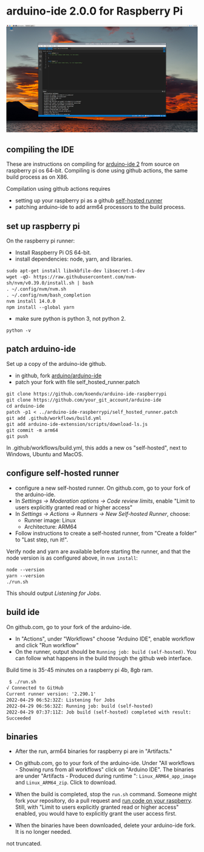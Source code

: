 # arduino-ide 2.0.0 for Raspberry Pi

[![arduino ide 2.0](images/screenshot_small.jpg)](https://github.com/koendv/arduino-ide-raspberrypi/raw/main/images/screenshot.jpg)

## compiling the IDE

These are instructions on compiling for [arduino-ide 2](https://github.com/arduino/arduino-ide) from source on raspberry pi os 64-bit. Compiling is done using github actions, the same build process as on X86.

Compilation using github actions requires

- setting up your raspberry pi as a github [self-hosted runner](https://docs.github.com/en/actions/hosting-your-own-runners/about-self-hosted-runners)
- patching arduino-ide to add arm64 processors to the build process.

## set up raspberry pi

On the raspberry pi runner:

- Install Raspberry Pi OS 64-bit.
- install dependencies: node, yarn, and libraries.

```
sudo apt-get install libxkbfile-dev libsecret-1-dev
wget -qO- https://raw.githubusercontent.com/nvm-sh/nvm/v0.39.0/install.sh | bash
. ~/.config/nvm/nvm.sh
. ~/.config/nvm/bash_completion
nvm install 14.0.0
npm install --global yarn
```

- make sure python is python 3, not python 2.

```
python -v
```

## patch arduino-ide

Set up a copy of the arduino-ide github.

- in github, fork [arduino/arduino-ide](https://github.com/arduino/arduino-ide)
- patch your fork with file self_hosted_runner.patch
```
git clone https://github.com/koendv/arduino-ide-raspberrypi
git clone https://github.com/your_git_account/arduino-ide
cd arduino-ide
patch -p1 < ../arduino-ide-raspberrypi/self_hosted_runner.patch
git add .github/workflows/build.yml
git add arduino-ide-extension/scripts/download-ls.js
git commit -m arm64
git push
```

In .github/workflows/build.yml, this adds a new os "self-hosted", next to Windows, Ubuntu and MacOS.

## configure self-hosted runner

- configure a new self-hosted runner.
On github.com, go to your fork of the arduino-ide.
- In _Settings -> Moderation options -> Code review limits_, enable  "Limit to users explicitly granted read or higher access"
- In _Settings -> Actions -> Runners -> New Self-hosted Runner_, choose:
	- Runner image: Linux
	- Architecture: ARM64
- Follow instructions to create a self-hosted runner, from "Create a folder" to "Last step, run it!".

Verify node and yarn are available before starting the runner, and that the node version is as configured above, in ``nvm install``:

```
node --version
yarn --version
./run.sh
```
This should output _Listening for Jobs_.

## build ide

On github.com, go to your fork of the arduino-ide.

- In "Actions", under "Workflows" choose "Arduino IDE", enable workflow and click "Run workflow"
- On the runner, output should be ``Running job: build (self-hosted)``. You can follow what happens in the build through the github web interface.

Build time is 35-45 minutes on a raspberry pi 4b, 8gb ram.
```
 $ ./run.sh
√ Connected to GitHub
Current runner version: '2.290.1'
2022-04-29 06:52:32Z: Listening for Jobs
2022-04-29 06:56:32Z: Running job: build (self-hosted)
2022-04-29 07:37:11Z: Job build (self-hosted) completed with result: Succeeded
```

## binaries

- After the run, arm64 binaries for raspberry pi are in "Artifacts."
- On github.com, go to your fork of the arduino-ide. Under "All workflows - Showing runs from all workflows" click on "Arduino IDE". The binaries are under "Artifacts - Produced during runtime
":
``Linux_ARM64_app_image`` and
``Linux_ARM64_zip``. Click to download.

- When the build is completed, stop the ``run.sh`` command. Someone might fork _your_ repository, do a pull request and [run code on your raspberry](https://docs.github.com/en/actions/hosting-your-own-runners/about-self-hosted-runners#self-hosted-runner-security). Still, with "Limit to users explicitly granted read or higher access" enabled, you would have to explicitly grant the user access first.
- When the binaries have been downloaded, delete your arduino-ide fork. It is no longer needed.

not truncated.
